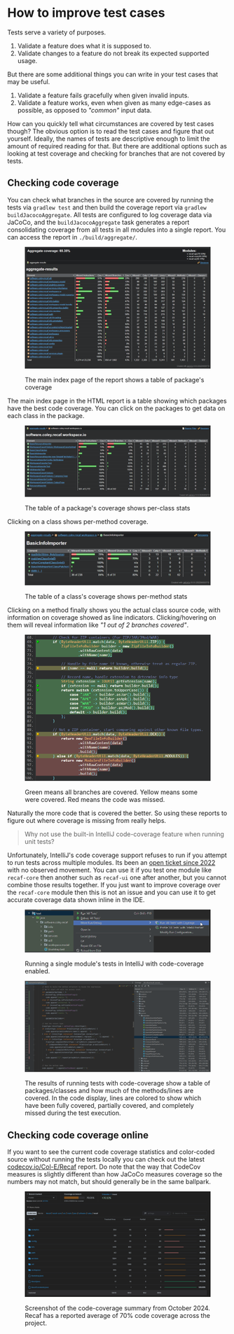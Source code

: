 # How to improve test cases

Tests serve a variety of purposes.

1. Validate a feature does what it is supposed to.
2. Validate changes to a feature do not break its expected supported usage.

But there are some additional things you can write in your test cases that may be useful.

1. Validate a feature fails gracefully when given invalid inputs.
2. Validate a feature works, even when given as many edge-cases as possible, as opposed to _"common"_ input data.

How can you quickly tell what circumstances are covered by test cases though? The obvious option is to read the test cases and figure that out yourself. Ideally, the names of tests are descriptive enough to limit the amount of required reading for that. But there are additional options such as looking at test coverage and checking for branches that are not covered by tests.

## Checking code coverage

You can check what branches in the source are covered by running the tests via `gradlew test` and then build the coverage report via `gradlew buildJacocoAggregate`. All tests are configured to log coverage data via JaCoCo, and the `buildJacocoAggregate` task generates a report consolidating coverage from all tests in all modules into a single report. You can access the report in `./build/aggregate/`.

<figure><img src="../../assets/Coverage-Index.png" alt=""><figcaption><p>The main index page of the report shows a table of package's coverage</p></figcaption></figure>

The main index page in the HTML report is a table showing which packages have the best code coverage. You can click on the packages to get data on each class in the package.

<figure><img src="../../assets/Coverage-Package.png" alt=""><figcaption><p>The table of a package's coverage shows per-class stats</p></figcaption></figure>

Clicking on a class shows per-method coverage.

<figure><img src="../../assets/Coverage-Class.png" alt=""><figcaption><p>The table of a class's coverage shows per-method stats</p></figcaption></figure>

Clicking on a method finally shows you the actual class source code, with information on coverage showed as line indicators. Clicking/hovering on them will reveal information like _"1 out of 2 branches covered"_.

<figure><img src="../../assets/Coverage-Class-Source.png" alt=""><figcaption><p>Green means all branches are covered. Yellow means some were covered. Red means the code was missed.</p></figcaption></figure>

Naturally the more code that is covered the better. So using these reports to figure out where coverage is missing from really helps.

> Why not use the built-in IntelliJ code-coverage feature when running unit tests?

Unfortunately, IntelliJ's code coverage support refuses to run if you attempt to run tests across multiple modules. Its been an [open ticket since 2022](https://youtrack.jetbrains.com/issue/IDEA-296626) with no observed movement. You can use it if you test one module like `recaf-core` then another such as `recaf-ui` one after another, but you cannot combine those results together. If you just want to improve coverage over the `recaf-core` module then this is not an issue and you can use it to get accurate coverage data shown inline in the IDE.

<figure><img src="../../assets/idea-codecov-run.png" alt=""><figcaption><p>Running a single module's tests in IntelliJ with code-coverage enabled.</p></figcaption></figure>

<figure><img src="../../assets/idea-codecov-inline.png" alt=""><figcaption><p>The results of running tests with code-coverage show a table of packages/classes and how much of the methods/lines are covered. In the code display, lines are colored to show which have been fully covered, partially covered, and completely missed during the test execution.</p></figcaption></figure>

## Checking code coverage online

If you want to see the current code coverage statistics and color-coded source without running the tests locally you can check out the latest [codecov.io/Col-E/Recaf](https://app.codecov.io/gh/Col-E/Recaf) report. Do note that the way that CodeCov measures is slightly different than how JaCoCo measures coverage so the numbers may not match, but should generally be in the same ballpark.

<figure><img src="../../assets/codecov.png" alt=""><figcaption><p>Screenshot of the code-coverage summary from October 2024. Recaf has a reported average of 70% code coverage across the project.</p></figcaption></figure>
